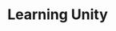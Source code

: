 ---
title: Learning Unity
description: Taking the Junior Programmer Path
hyperlink: https://learn.unity.com/pathway/junior-programmer
image_url: https://images.youracclaim.com/images/28f94e97-1ac3-46cb-9384-e9c44f95758d/00-Junior_Programmer-Pathway.png
card-color: 4694cb
---